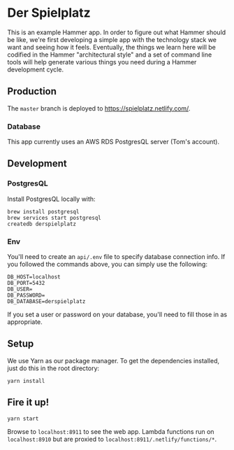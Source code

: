 # Der Spielplatz

This is an example Hammer app. In order to figure out what Hammer should be like,
we're first developing a simple app with the technology stack we want and seeing how
it feels. Eventually, the things we learn here will be codified in the Hammer
"architectural style" and a set of command line tools will help generate various
things you need during a Hammer development cycle.

## Production

The `master` branch is deployed to https://spielplatz.netlify.com/.

### Database

This app currently uses an AWS RDS PostgresQL server (Tom's account).

## Development

### PostgresQL

Install PostgresQL locally with:

```terminal
brew install postgresql
brew services start postgresql
createdb derspielplatz
```

### Env

You'll need to create an `api/.env` file to specify database connection info. If you
followed the commands above, you can simply use the following:

```env
DB_HOST=localhost
DB_PORT=5432
DB_USER=
DB_PASSWORD=
DB_DATABASE=derspielplatz
```

If you set a user or password on your database, you'll need to fill those in as
appropriate.

## Setup

We use Yarn as our package manager. To get the dependencies installed, just do this
in the root directory:

```terminal
yarn install
```

## Fire it up!

```terminal
yarn start
```

Browse to `localhost:8911` to see the web app. Lambda functions run on
`localhost:8910` but are proxied to `localhost:8911/.netlify/functions/*`.
